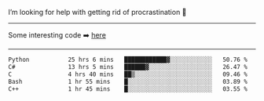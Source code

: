 I’m looking for help with getting rid of procrastination 🤔

-----

Some interesting code :arrow_right: [here](https://github.com/zhen8838/playground)

-----

<!--START_SECTION:waka-->

```txt
Python           25 hrs 6 mins   ████████████▓░░░░░░░░░░░░   50.76 %
C#               13 hrs 5 mins   ██████▓░░░░░░░░░░░░░░░░░░   26.47 %
C                4 hrs 40 mins   ██▒░░░░░░░░░░░░░░░░░░░░░░   09.46 %
Bash             1 hr 55 mins    █░░░░░░░░░░░░░░░░░░░░░░░░   03.89 %
C++              1 hr 45 mins    █░░░░░░░░░░░░░░░░░░░░░░░░   03.55 %
```

<!--END_SECTION:waka-->

<!--
**zhen8838/zhen8838** is a ✨ _special_ ✨ repository because its `README.md` (this file) appears on your GitHub profile.

Here are some ideas to get you started:

- 🔭 I’m currently working on ...
- 🌱 I’m currently learning ...
- 👯 I’m looking to collaborate on ...
 ...
- 💬 Ask me about ...
- 📫 How to reach me: ...
- 😄 Pronouns: ...
- ⚡ Fun fact: ...
-->
